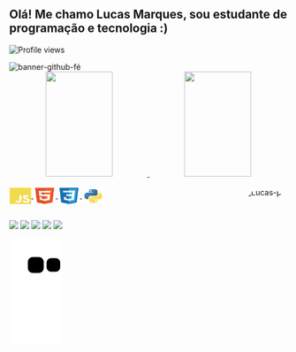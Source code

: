 ## Olá! Me chamo Lucas Marques, sou estudante de programação e tecnologia :)

![Profile views](https://gpvc.arturio.dev/lucas-marques-0)

<img alt="banner-github-fé" src="https://user-images.githubusercontent.com/111307314/185010484-81cb11a9-4716-4633-9efc-6870a749cf1b.png">

<div align="center">
  <a href="https://github.com/lucas-marques-0">
  <img height="190em" width="49%" src="https://github-readme-stats.vercel.app/api?username=lucas-marques-0&show_icons=true&theme=radical&include_all_commits=true&count_private=true"/>
  <img height="190em" width="49%" src="https://github-readme-stats.vercel.app/api/top-langs/?username=lucas-marques-0&layout=compact&langs_count=7&theme=radical"/>
</div>

<div style="display: inline_block"><br>
  <img align="center" alt="Lucas-Js" height="30" width="40" src="https://raw.githubusercontent.com/devicons/devicon/master/icons/javascript/javascript-plain.svg">
  <img align="center" alt="Lucas-HTML" height="30" width="40" src="https://raw.githubusercontent.com/devicons/devicon/master/icons/html5/html5-original.svg">
  <img align="center" alt="Lucas-CSS" height="30" width="40" src="https://raw.githubusercontent.com/devicons/devicon/master/icons/css3/css3-original.svg">
  <img align="center" alt="Lucas-Python" height="30" width="40" src="https://raw.githubusercontent.com/devicons/devicon/master/icons/python/python-original.svg">
  <img align="right" alt="Lucas-pic" height="150" style="border-radius:50px;" src="https://lh3.googleusercontent.com/nph-E8VZiTGRY3A9fML1Nm1qlHEhXJM44WaWQ_zRcItjor_rzGgfFOil0KToQV0RK_T6ONFR_7umQFJ6wnKadHfvivM956bKf3YOdDFu_ZCfbsQYbpO1srJUyRZ9uQtMkvlQVdP6ZwN7C1bn8dIVWGMHL3yWG3iF1bBjvUf5z9xg0HqhyZLb1nRbsC64FTTRjEnmED602WVTpuxB2lQrZJk9_p1OMuqUmXuVq_x8GaqAVKv_ML1SVPjHXIN3ZjO0zdCcUuC6AnHVBZXXqwV5b3vOMTUwKPiTQFL8HdlslHjG2kkSvEaJAlHA6vNSiM3VH-_f5HiUxWmq9KR5JgPuwIIPe9S_9OASJtcpG6PbHJG5JH-rULf7ou13UXXsuWchPxDiLqU_iZ-sz_wViSp729cme7S7owa_arPJCqbDUNYDbcBniZsGbc0iayOSU-fx_NDsLo8dmpiY4j6gxLIXYEyj8RZklMK7R49jHT9Mco6nJ4v1JaHxWxfw5KR-dL5Lee75YuM3uXKrFo3oLGGKcFpkj2yOZWuyh2SmER76CAjpf4kmOTYPqD2Qa8LHZMbrzsdmkfAa24IFpazdfk0A-ke3T_-eh92hHijfgjd6Larxuh-zrp6nk250Yb8XYo7BFOFcFdTK1D12ZRBfsTff_o-yM2L5bzE_Gop8bfEKoqNCb-lPs6eeskBnzoJ-MKtwWdHEIFQncFaIPeo3dicJqKfXpxEeEEv-BN_USjrTmrUyRLSVU5hz0xUpdemegZPcd0G-ujb6CuUwTR-j9ro6yVhg9AMicn6YyJyRi671q4o4CdZjYeq2xFr1FRlpDDOrmGp6zA82UFnvw59HZ8O7Yt5DOhJvod1PAtjCVpzWMec=s676-no?authuser=1">
</div>
  
 ##

<div>
  <a href="https://instagram.com/lucasmqsss" target="_blank"><img src="https://img.shields.io/badge/-Instagram-%23E4405F?style=for-the-badge&logo=instagram&logoColor=white" target="_blank"></a>
 <a href="https://discordapp.com/users/806941413019090944" target="_blank"><img src="https://img.shields.io/badge/Discord-7289DA?style=for-the-badge&logo=discord&logoColor=white" target="_blank"></a> 
  <a href="mailto:lucasmarqueshzx@gmail.com"><img src="https://img.shields.io/badge/-Gmail-%23333?style=for-the-badge&logo=gmail&logoColor=white" target="_blank"></a>
  <a href="https://www.linkedin.com/in/rafaella-ballerini-45875016a" target="_blank"><img src="https://img.shields.io/badge/-LinkedIn-%230077B5?style=for-the-badge&logo=linkedin&logoColor=white" target="_blank"></a> 
    <a href="https://open.spotify.com/user/5fxpyqnaewy0v9dujn2zoez5s?si=RR92-9UdSReqGPFdtEjPCw&utm_source=copy-link&nd=1" target="_blank">
    <img src="https://img.shields.io/badge/Spotify-1ED760?&style=for-the-badge&logo=spotify&logoColor=white" target="_blank">
  </a>
  
  ![Snake animation](https://github.com/lucas-marques-0/lucas-marques-0/blob/output/github-contribution-grid-snake.svg)
  
</div>
